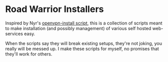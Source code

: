 # Road Warrior Installers

Inspired by Nyr's [openvpn-install script](https://github.com/Nyr/openvpn-install), this is a collection of scripts meant to make installation (and possibly management) of various self hosted web-services easy.

When the scripts say they will break existing setups, they're not joking, you really will be messed up. I make these scripts for myself, no promises that they'll work for others.

